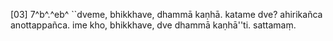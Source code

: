 [03] 7^b^.^eb^ ``dveme, bhikkhave, dhammā kaṇhā. katame dve?  ahirikañca anottappañca. ime kho, bhikkhave, dve dhammā  kaṇhā''ti. sattamaṃ.